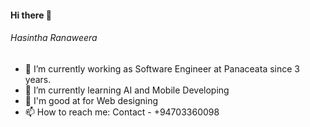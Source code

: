 #### Hi there 👋

<h6>Hasintha Ranaweera</h6>

- 🔭 I’m currently working as Software Engineer at Panaceata since 3 years.
- 🌱 I’m currently learning AI and Mobile Developing
- 💬 I'm good at for Web designing
- 📫 How to reach me: Contact - +94703360098

